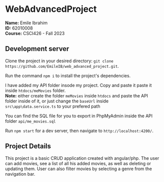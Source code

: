 # WebAdvancedProject

**Name:** Emile Ibrahim
<br />
**ID:** 62010008
<br />
**Course:** CSCI426 - Fall 2023

## Development server

Clone the project in your desired directory: `git clone https://github.com/EmileIB/web_advanced_project.git`.

Run the command `npm i` to install the project's dependencies.

I have added my API folder insode my project. Copy and paste it paste it inside `htdocs/meMovies` folder.
<br />
**Note:** either create the folder `meMovies` inside `htdocs` and paste the API folder inside of it, or just change the `baseUrl` inside `src\app\data.service.ts` to your prefered path

You can find the SQL file for you to export in PhpMyAdmin inside the API folder `api/me_movies.sql` 

Run `npm start` for a dev server, then navigate to `http://localhost:4200/`.

## Project Details

This project is a basic CRUD application created with angular/php. The user can add movies, see a list of all his added movies, as well as deleting or updating them. User can also filter movies by selecting a genre from the navigation bar.

